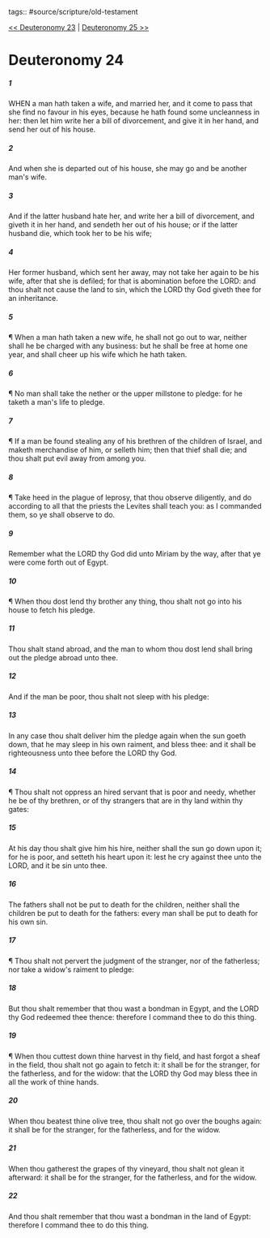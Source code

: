 tags:: #source/scripture/old-testament

[<< Deuteronomy 23](/Old_Testament/05_Deuteronomy/Deuteronomy_23.md) | [Deuteronomy 25 >>](/Old_Testament/05_Deuteronomy/Deuteronomy_25.md)

# Deuteronomy 24

##### 1

WHEN a man hath taken a wife, and married her, and it come to pass that she find no favour in his eyes, because he hath found some uncleanness in her: then let him write her a bill of divorcement, and give it in her hand, and send her out of his house.

##### 2

And when she is departed out of his house, she may go and be another man's wife.

##### 3

And if the latter husband hate her, and write her a bill of divorcement, and giveth it in her hand, and sendeth her out of his house; or if the latter husband die, which took her to be his wife;

##### 4

Her former husband, which sent her away, may not take her again to be his wife, after that she is defiled; for that is abomination before the LORD: and thou shalt not cause the land to sin, which the LORD thy God giveth thee for an inheritance.

##### 5

¶ When a man hath taken a new wife, he shall not go out to war, neither shall he be charged with any business: but he shall be free at home one year, and shall cheer up his wife which he hath taken.

##### 6

¶ No man shall take the nether or the upper millstone to pledge: for he taketh a man's life to pledge.

##### 7

¶ If a man be found stealing any of his brethren of the children of Israel, and maketh merchandise of him, or selleth him; then that thief shall die; and thou shalt put evil away from among you.

##### 8

¶ Take heed in the plague of leprosy, that thou observe diligently, and do according to all that the priests the Levites shall teach you: as I commanded them, so ye shall observe to do.

##### 9

Remember what the LORD thy God did unto Miriam by the way, after that ye were come forth out of Egypt.

##### 10

¶ When thou dost lend thy brother any thing, thou shalt not go into his house to fetch his pledge.

##### 11

Thou shalt stand abroad, and the man to whom thou dost lend shall bring out the pledge abroad unto thee.

##### 12

And if the man be poor, thou shalt not sleep with his pledge:

##### 13

In any case thou shalt deliver him the pledge again when the sun goeth down, that he may sleep in his own raiment, and bless thee: and it shall be righteousness unto thee before the LORD thy God.

##### 14

¶ Thou shalt not oppress an hired servant that is poor and needy, whether he be of thy brethren, or of thy strangers that are in thy land within thy gates:

##### 15

At his day thou shalt give him his hire, neither shall the sun go down upon it; for he is poor, and setteth his heart upon it: lest he cry against thee unto the LORD, and it be sin unto thee.

##### 16

The fathers shall not be put to death for the children, neither shall the children be put to death for the fathers: every man shall be put to death for his own sin.

##### 17

¶ Thou shalt not pervert the judgment of the stranger, nor of the fatherless; nor take a widow's raiment to pledge:

##### 18

But thou shalt remember that thou wast a bondman in Egypt, and the LORD thy God redeemed thee thence: therefore I command thee to do this thing.

##### 19

¶ When thou cuttest down thine harvest in thy field, and hast forgot a sheaf in the field, thou shalt not go again to fetch it: it shall be for the stranger, for the fatherless, and for the widow: that the LORD thy God may bless thee in all the work of thine hands.

##### 20

When thou beatest thine olive tree, thou shalt not go over the boughs again: it shall be for the stranger, for the fatherless, and for the widow.

##### 21

When thou gatherest the grapes of thy vineyard, thou shalt not glean it afterward: it shall be for the stranger, for the fatherless, and for the widow.

##### 22

And thou shalt remember that thou wast a bondman in the land of Egypt: therefore I command thee to do this thing.

